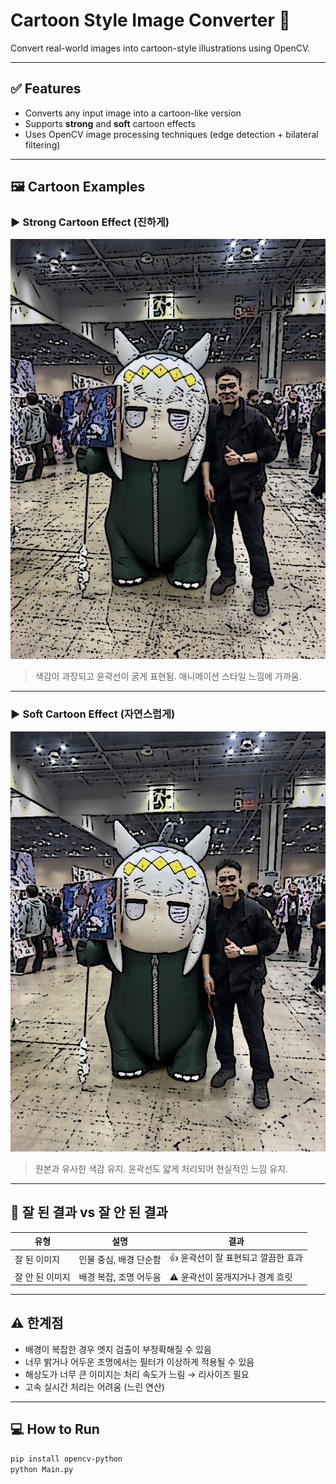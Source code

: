# Cartoon Style Image Converter 🎨

Convert real-world images into cartoon-style illustrations using OpenCV.

---

## ✅ Features

- Converts any input image into a cartoon-like version
- Supports **strong** and **soft** cartoon effects
- Uses OpenCV image processing techniques (edge detection + bilateral filtering)

---

## 🖼️ Cartoon Examples

### ▶️ Strong Cartoon Effect (진하게)
![cartoon_strong](cartoon_strong.jpg)

> 색감이 과장되고 윤곽선이 굵게 표현됨. 애니메이션 스타일 느낌에 가까움.

---

### ▶️ Soft Cartoon Effect (자연스럽게)
![cartoon_soft](cartoon_soft.jpg)

> 원본과 유사한 색감 유지. 윤곽선도 얇게 처리되어 현실적인 느낌 유지.

---

## 📌 잘 된 결과 vs 잘 안 된 결과

| 유형 | 설명 | 결과 |
|------|------|------|
| 잘 된 이미지 | 인물 중심, 배경 단순함 | 👍 윤곽선이 잘 표현되고 깔끔한 효과 |
| 잘 안 된 이미지 | 배경 복잡, 조명 어두움 | ⚠️ 윤곽선이 뭉개지거나 경계 흐릿 |

---

## ⚠️ 한계점

- 배경이 복잡한 경우 엣지 검출이 부정확해질 수 있음
- 너무 밝거나 어두운 조명에서는 필터가 이상하게 적용될 수 있음
- 해상도가 너무 큰 이미지는 처리 속도가 느림 → 리사이즈 필요
- 고속 실시간 처리는 어려움 (느린 연산)

---

## 💻 How to Run

```bash
pip install opencv-python
python Main.py
